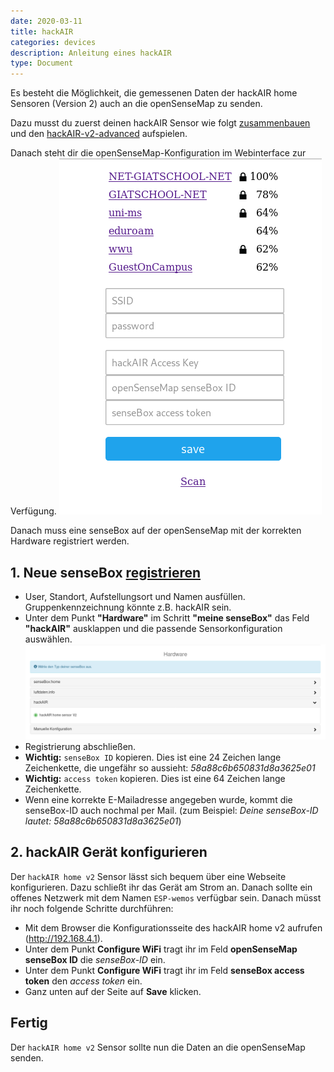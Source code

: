 ```yaml
---
date: 2020-03-11
title: hackAIR
categories: devices
description: Anleitung eines hackAIR
type: Document
---
```


Es besteht die Möglichkeit, die gemessenen Daten der hackAIR home Sensoren (Version 2) auch an die openSenseMap zu senden.

Dazu musst du zuerst deinen hackAIR Sensor wie folgt [zusammenbauen](http://www.hackair.eu/hackair-home-v2/) und den [hackAIR-v2-advanced](https://github.com/mkraats/hackair-v2-advanced) aufspielen.

Danach steht dir die openSenseMap-Konfiguration im Webinterface zur Verfügung. <img src="https://github.com/sensebox/resources/raw/master/images/hackair/02_Sensor_Konfiguration.png"/>

Danach muss eine senseBox auf der openSenseMap mit der korrekten Hardware registriert werden.

## 1. Neue senseBox [registrieren](https://opensensemap.org/register)
- User, Standort, Aufstellungsort und Namen ausfüllen. Gruppenkennzeichnung könnte z.B. hackAIR sein.
- Unter dem Punkt **"Hardware"** im Schritt **"meine senseBox"** das Feld **"hackAIR"** ausklappen und die passende Sensorkonfiguration auswählen. <img src="https://github.com/sensebox/resources/raw/master/images/hackair/01_openSenseMap_Konfiguration.png"/>
- Registrierung abschließen.
- **Wichtig:** `senseBox ID` kopieren. Dies ist eine 24 Zeichen lange Zeichenkette, die ungefähr so aussieht: *58a88c6b650831d8a3625e01*
- **Wichtig:** `access token` kopieren. Dies ist eine 64 Zeichen lange Zeichenkette.
- Wenn eine korrekte E-Mailadresse angegeben wurde, kommt die senseBox-ID auch nochmal per Mail. (zum Beispiel: *Deine senseBox-ID lautet: 58a88c6b650831d8a3625e01*)

## 2. hackAIR Gerät konfigurieren
Der `hackAIR home v2` Sensor lässt sich bequem über eine Webseite konfigurieren. Dazu schließt ihr das Gerät am Strom an.
Danach sollte ein offenes Netzwerk mit dem Namen `ESP-wemos` verfügbar sein. Danach müsst ihr noch folgende Schritte durchführen:

- Mit dem Browser die Konfigurationsseite des hackAIR home v2 aufrufen (http://192.168.4.1).
- Unter dem Punkt **Configure WiFi** tragt ihr im Feld **openSenseMap senseBox ID** die *senseBox-ID* ein.
- Unter dem Punkt **Configure WiFi** tragt ihr im Feld **senseBox access token** den *access token* ein.
- Ganz unten auf der Seite auf **Save** klicken.

## Fertig
Der `hackAIR home v2` Sensor sollte nun die Daten an die openSenseMap senden.
